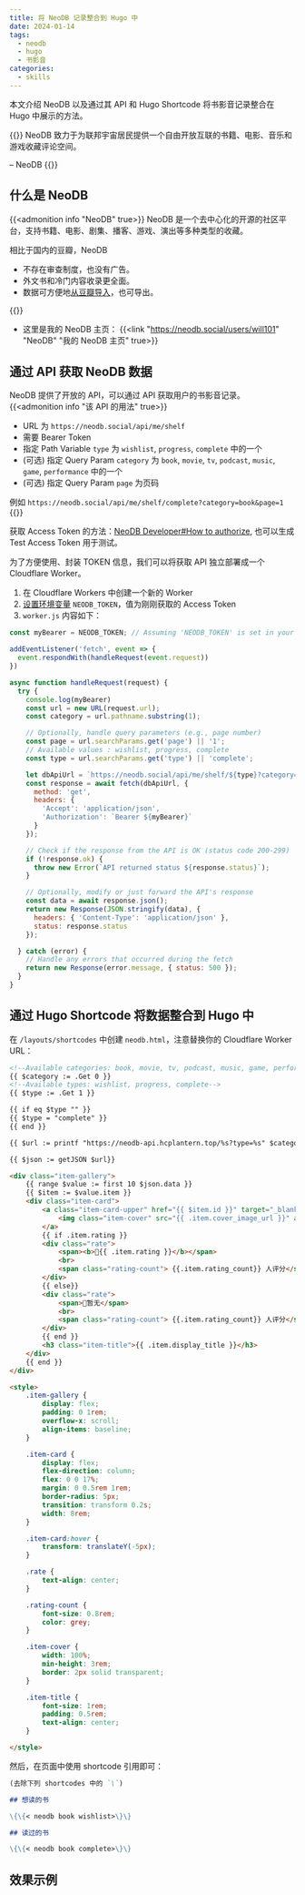 ```yaml
---
title: 将 NeoDB 记录整合到 Hugo 中
date: 2024-01-14
tags:
  - neodb
  - hugo
  - 书影音
categories:
  - skills
---
```


本文介绍 NeoDB 以及通过其 API 和 Hugo Shortcode 将书影音记录整合在 Hugo 中展示的方法。
<!--more-->

{{<center-quote>}}
NeoDB 致力于为联邦宇宙居民提供一个自由开放互联的书籍、电影、音乐和游戏收藏评论空间。

– NeoDB
{{</center-quote>}}

## 什么是 NeoDB

{{<admonition info "NeoDB" true>}}
NeoDB 是一个去中心化的开源的社区平台，支持书籍、电影、剧集、播客、游戏、演出等多种类型的收藏。

相比于国内的豆瓣，NeoDB
- 不存在审查制度，也没有广告。
- 外文书和冷门内容收录更全面。
- 数据可方便地[从豆瓣导入](https://about.neodb.social/doc/howto/)，也可导出。

{{</admonition >}}

- 这里是我的 NeoDB 主页：
{{<link "https://neodb.social/users/will101" "NeoDB" "我的 NeoDB 主页" true>}}

## 通过 API 获取 NeoDB 数据

NeoDB 提供了开放的 API，可以通过 API 获取用户的书影音记录。
{{<admonition info "该 API 的用法" true>}}

- URL 为 `https://neodb.social/api/me/shelf`
- 需要 Bearer Token
- 指定 Path Variable `type` 为 `wishlist`, `progress`, `complete` 中的一个
- (可选) 指定 Query Param `category` 为 `book`, `movie`, `tv`, `podcast`, `music`, `game`, `performance` 中的一个
- (可选) 指定 Query Param `page` 为页码

例如 `https://neodb.social/api/me/shelf/complete?category=book&page=1`
{{</admonition >}}

获取 Access Token 的方法：[NeoDB Developer#How to authorize](https://neodb.social/developer/), 也可以生成 Test Access Token 用于测试。

为了方便使用、封装 TOKEN 信息，我们可以将获取 API 独立部署成一个 Cloudflare Worker。

1. 在 Cloudflare Workers 中创建一个新的 Worker
2. [设置环境变量](https://developers.cloudflare.com/workers/configuration/environment-variables/) `NEODB_TOKEN`，值为刚刚获取的 Access Token
3. `worker.js` 内容如下：

```js
const myBearer = NEODB_TOKEN; // Assuming 'NEODB_TOKEN' is set in your Cloudflare Worker's environment variables

addEventListener('fetch', event => {
  event.respondWith(handleRequest(event.request))
})

async function handleRequest(request) {
  try {
    console.log(myBearer)
    const url = new URL(request.url);
    const category = url.pathname.substring(1);

    // Optionally, handle query parameters (e.g., page number)
    const page = url.searchParams.get('page') || '1';
    // Available values : wishlist, progress, complete
    const type = url.searchParams.get('type') || 'complete';

    let dbApiUrl = `https://neodb.social/api/me/shelf/${type}?category=${category}&page=${page}`;
    const response = await fetch(dbApiUrl, {
      method: 'get',
      headers: {
        'Accept': 'application/json',
        'Authorization': `Bearer ${myBearer}`
      }
    });

    // Check if the response from the API is OK (status code 200-299)
    if (!response.ok) {
      throw new Error(`API returned status ${response.status}`);
    }

    // Optionally, modify or just forward the API's response
    const data = await response.json();
    return new Response(JSON.stringify(data), {
      headers: { 'Content-Type': 'application/json' },
      status: response.status
    });

  } catch (error) {
    // Handle any errors that occurred during the fetch
    return new Response(error.message, { status: 500 });
  }
}
```


## 通过 Hugo Shortcode 将数据整合到 Hugo 中

在 `/layouts/shortcodes` 中创建 `neodb.html`，注意替换你的 Cloudflare Worker URL：

```html
<!--Available categories: book, movie, tv, podcast, music, game, performance-->
{{ $category := .Get 0 }}
<!--Available types: wishlist, progress, complete-->
{{ $type := .Get 1 }}

{{ if eq $type "" }}
{{ $type = "complete" }}
{{ end }}

{{ $url := printf "https://neodb-api.hcplantern.top/%s?type=%s" $category $type }}

{{ $json := getJSON $url}}

<div class="item-gallery">
    {{ range $value := first 10 $json.data }}
    {{ $item := $value.item }}
    <div class="item-card">
        <a class="item-card-upper" href="{{ $item.id }}" target="_blank" rel="noreferrer">
            <img class="item-cover" src="{{ .item.cover_image_url }}" alt="{{ .item.display_title }}">
        </a>
        {{ if .item.rating }}
        <div class="rate">
            <span><b>🌟{{ .item.rating }}</b></span>
            <br>
            <span class="rating-count"> {{.item.rating_count}} 人评分</span>
        </div>
        {{ else}}
        <div class="rate">
            <span>🌟暂无</span>
            <br>
            <span class="rating-count"> {{.item.rating_count}} 人评分</span>
        </div>
        {{ end }}
        <h3 class="item-title">{{ .item.display_title }}</h3>
    </div>
    {{ end }}
</div>

<style>
    .item-gallery {
        display: flex;
        padding: 0 1rem;
        overflow-x: scroll;
        align-items: baseline;
    }

    .item-card {
        display: flex;
        flex-direction: column;
        flex: 0 0 17%;
        margin: 0 0.5rem 1rem;
        border-radius: 5px;
        transition: transform 0.2s;
        width: 8rem;
    }

    .item-card:hover {
        transform: translateY(-5px);
    }

    .rate {
        text-align: center;
    }

    .rating-count {
        font-size: 0.8rem;
        color: grey;
    }

    .item-cover {
        width: 100%;
        min-height: 3rem;
        border: 2px solid transparent;
    }

    .item-title {
        font-size: 1rem;
        padding: 0.5rem;
        text-align: center;
    }

</style>

```

然后，在页面中使用 shortcode 引用即可：

```markdown
(去除下列 shortcodes 中的 `\`)

## 想读的书

\{\{< neodb book wishlist>\}\}

## 读过的书

\{\{< neodb book complete>\}\}
```

## 效果示例

